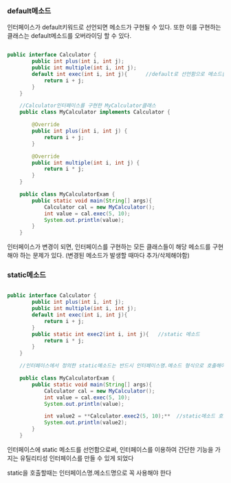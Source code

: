 ### default메소드

인터페이스가 default키워드로 선언되면 메소드가 구현될 수 있다. 또한 이를 구현하는 클래스는 default메소드를 오버라이딩 할 수 있다.

```java

public interface Calculator {
        public int plus(int i, int j);
        public int multiple(int i, int j);
        default int exec(int i, int j){      //default로 선언함으로 메소드를 구현할 수 있다.
            return i + j;
        }
    }

    //Calculator인터페이스를 구현한 MyCalculator클래스
    public class MyCalculator implements Calculator {

        @Override
        public int plus(int i, int j) {
            return i + j;
        }

        @Override
        public int multiple(int i, int j) {
            return i * j;
        }
    }

    public class MyCalculatorExam {
        public static void main(String[] args){
            Calculator cal = new MyCalculator();
            int value = cal.exec(5, 10);
            System.out.println(value);
        }
    }

```

인터페이스가 변경이 되면, 인터페이스를 구현하는 모든 클래스들이 해당 메소드를 구현해야 하는 문제가 있다. (변경된 메소드가 발생할 때마다 추가/삭제해야함)

### static메소드

```java

public interface Calculator {
        public int plus(int i, int j);
        public int multiple(int i, int j);
        default int exec(int i, int j){
            return i + j;
        }
        public static int exec2(int i, int j){   //static 메소드 
            return i * j;
        }
    }

    //인터페이스에서 정의한 static메소드는 반드시 인터페이스명.메소드 형식으로 호출해야한다.  

    public class MyCalculatorExam {
        public static void main(String[] args){
            Calculator cal = new MyCalculator();
            int value = cal.exec(5, 10);
            System.out.println(value);

            int value2 = **Calculator.exec2(5, 10);**  //static메소드 호출 
            System.out.println(value2);
        }
    }

```

인터페이스에 static 메소드를 선언함으로써, 인터페이스를 이용하여 간단한 기능을 가지는 유틸리티성 인터페이스를 만들 수 있게 되었다

static을 호출할때는 인터페이스명.메소드명으로 꼭 사용해야 한다






